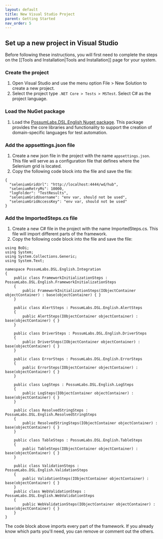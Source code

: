 ```yaml
---
layout: default
title: New Visual Studio Project
parent: Getting Started
nav_order: 5
---
```


## Set up a new project in Visual Studio

Before following these instructions, you will first need to complete the steps on the [[Tools and Installation|Tools and Installation]] page for your system.

### Create the project

1. Open Visual Studio and use the menu option File > New Solution to create a new project.
1. Select the project type `.NET Core > Tests > MSTest`. Select C# as the project language.

### Load the NuGet package

1. Load the <a href="https://www.nuget.org/packages/PossumLabs.DSL.English/1.0.0-CI-20200212-235618" target="_blank">PossumLabs.DSL.English Nuget package</a>. This package provides the core libraries and functionality to support the creation of domain-specific languages for test automation.

### Add the appsettings.json file

1. Create a new json file in the project with the name `appsettings.json`. This file will serve as a configuration file that defines where the Selenium grid is located.
1. Copy the following code block into the file and save the file:

```
{
  "seleniumGridUrl": "http://localhost:4444/wd/hub",
  "seleniumRetryMs": 10000,
  "logFolder": "TestResults",
  "seleniumGridUsername": "env var, should not be used",
  "seleniumGridAccessKey": "env var, should not be used"
}
```

### Add the ImportedSteps.cs file

1. Create a new C# file in the project with the name ImportedSteps.cs. This file will import different parts of the framework. 
1. Copy the following code block into the file and save the file:
```
using BoDi;
using System;
using System.Collections.Generic;
using System.Text;

namespace PossumLabs.DSL.English.Integration
{
    public class FrameworkInitializationSteps : PossumLabs.DSL.English.FrameworkInitializationSteps
    {
        public FrameworkInitializationSteps(IObjectContainer objectContainer) : base(objectContainer) { }
    }

    public class AlertSteps : PossumLabs.DSL.English.AlertSteps
    {
        public AlertSteps(IObjectContainer objectContainer) : base(objectContainer) { }
    }

    public class DriverSteps : PossumLabs.DSL.English.DriverSteps
    {
        public DriverSteps(IObjectContainer objectContainer) : base(objectContainer) { }
    }

    public class ErrorSteps : PossumLabs.DSL.English.ErrorSteps
    {
        public ErrorSteps(IObjectContainer objectContainer) : base(objectContainer) { }
    }

    public class LogSteps : PossumLabs.DSL.English.LogSteps
    {
        public LogSteps(IObjectContainer objectContainer) : base(objectContainer) { }
    }

    public class ResolvedStringSteps : PossumLabs.DSL.English.ResolvedStringSteps
    {
        public ResolvedStringSteps(IObjectContainer objectContainer) : base(objectContainer) { }
    }

    public class TableSteps : PossumLabs.DSL.English.TableSteps
    {
        public TableSteps(IObjectContainer objectContainer) : base(objectContainer) { }
    }

    public class ValidationSteps : PossumLabs.DSL.English.ValidationSteps
    {
        public ValidationSteps(IObjectContainer objectContainer) : base(objectContainer) { }
    }
    public class WebValidationSteps : PossumLabs.DSL.English.WebValidationSteps
    {
        public WebValidationSteps(IObjectContainer objectContainer) : base(objectContainer) { }
    }
}
```
The code block above imports every part of the framework. If you already know which parts you'll need, you can remove or comment out the others.

